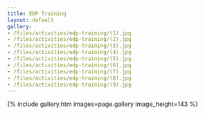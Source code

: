 ```yaml
---
title: EDP Training
layout: default
gallery:
- /files/activities/edp-training/(1).jpg
- /files/activities/edp-training/(2).jpg
- /files/activities/edp-training/(3).jpg
- /files/activities/edp-training/(4).jpg
- /files/activities/edp-training/(5).jpg
- /files/activities/edp-training/(6).jpg
- /files/activities/edp-training/(7).jpg
- /files/activities/edp-training/(8).jpg
- /files/activities/edp-training/(9).jpg
---
```

{% include gallery.htm images=page.gallery image_height=143 %}
